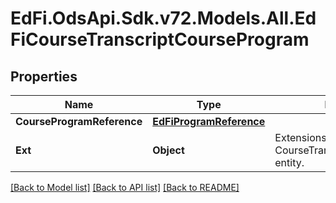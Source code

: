# EdFi.OdsApi.Sdk.v72.Models.All.EdFiCourseTranscriptCourseProgram

## Properties

Name | Type | Description | Notes
------------ | ------------- | ------------- | -------------
**CourseProgramReference** | [**EdFiProgramReference**](EdFiProgramReference.md) |  | 
**Ext** | **Object** | Extensions to the CourseTranscriptCourseProgram entity. | [optional] 

[[Back to Model list]](../README.md#documentation-for-models) [[Back to API list]](../README.md#documentation-for-api-endpoints) [[Back to README]](../README.md)

